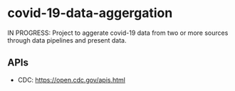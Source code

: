 # covid-19-data-aggergation
IN PROGRESS: Project to aggerate covid-19 data from two or more sources through data pipelines and present data.

## APIs

- CDC: https://open.cdc.gov/apis.html
